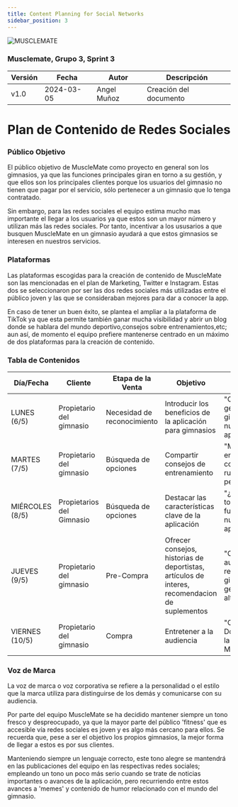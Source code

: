 ```yaml
---
title: Content Planning for Social Networks
sidebar_position: 3
---
```

![MUSCLEMATE](logo.png)

### Musclemate, Grupo 3, Sprint 3

| Versión | Fecha      | Autor         | Descripción            |
| ------- | ---------- | -----         | ---------------------- |
| v1.0    | 2024-03-05 | Angel Muñoz   | Creación del documento |

# Plan de Contenido de Redes Sociales

### Público Objetivo

El público objetivo de MuscleMate como proyecto en general son los gimnasios, ya que las funciones principales giran en torno a su gestión, y que ellos son los principales clientes porque los usuarios del gimnasio no tienen que pagar por el servicio, sólo pertenecer a un gimnasio que lo tenga contratado.

Sin embargo, para las redes sociales el equipo estima mucho mas importante el llegar a los usuarios ya que estos son un mayor número y utilizan más las redes sociales. Por tanto, incentivar a los ususarios a que busquen MuscleMate en un gimnasio ayudará a que estos gimnasios se interesen en nuestros servicios.

### Plataformas 

Las plataformas escogidas para la creación de contenido de MuscleMate son las mencionadas en el plan de Marketing, Twitter e Instagram. Estas dos se seleccionaron por ser las dos redes sociales más utilizadas entre el público joven y las que se consideraban mejores para dar a conocer la app.

En caso de tener un buen éxito, se plantea el ampliar a la plataforma de TikTok ya que esta permite también ganar mucha visibilidad y abrir un blog donde se hablara del mundo deportivo,consejos sobre entrenamientos,etc; aun así, de momento el equipo prefiere mantenerse centrado en un máximo de dos plataformas para la creación de contenido.

### Tabla de Contenidos

| Día/Fecha | Cliente | Etapa de la Venta |   Objetivo  |   Título   | Temas, Palabras Clave, Hashtags | Formato/Tipo | Responsable | Canales | Resultados |
| ----- | ----- | -----| ----- | ----- | ----- | -----| ----- | -----| ----- |
| LUNES (6/5) | Propietario del gimnasio | Necesidad de reconocimiento | Introducir los beneficios de la aplicación para gimnasios | "Optimiza la gestión de tu gimnasio con nuestra aplicación" | #GestiónDeGimnasios #Eficiencia #SoftwareGimnasio | Video explicativo | Ángel Muñoz | Twitter,Instagram | 1000 visualizaciones |
| MARTES (7/5) | Propietario del gimnasio | Búsqueda de opciones | Compartir consejos de entrenamiento | "Mejora tus entrenamientos con nuestras rutinas personalizadas" | #Entrenamiento #RutinasGimnasio #Salud | Infografía| Jorge | Instagram, Twitter| 2500 visualizaciones|
| MIÉRCOLES (8/5) | Propietarios del Gimnasio | Búsqueda de opciones | Destacar las características clave de la aplicación | "¿Conoces todas las funciones de nuestra aplicación?" | #GestiónDeGimnasios #Funcionalidades #Eficiencia | Publicación de texto/Video | Jorge | Instagram, Twitter, TikTok| 2500 visualizaciones |
| JUEVES (9/5) | Propietario del gimnasio | Pre-Compra | Ofrecer consejos, historias de deportistas, artículos de interes, recomendacion de suplementos |"Como aumentar la rentabilidad de gimnasios y generar mas altas"| #RutinaPecho #EquipamientoCasero #Disciplina | Entrada de Blog | Ángel Muñoz | Blog web | 3000 visualizaciones |
| VIERNES (10/5) | Propietario del gimnasio | Compra | Entretener a la audiencia | "Office Tour: Donde se crea la magia de MuscleMate" | #Gimnasio #Humor #Fitness | Video Meme, Foto Edit | Jorge | Instagram, TikTok, Twitter | 4000 visualizaciones|

### Voz de Marca 

La voz de marca o voz corporativa se refiere a la personalidad o el estilo que la marca utiliza para distinguirse de los demás y comunicarse con su audiencia.

Por parte del equipo MuscleMate se ha decidido mantener siempre un tono fresco y despreocupado, ya que la mayor parte del público 'fitness' que es accesible vía redes sociales es joven y es algo más cercano para ellos. Se recuerda que, pese a ser el objetivo los propios gimnasios, la mejor forma de llegar a estos es por sus clientes.

Manteniendo siempre un lenguaje correcto, este tono alegre se mantendrá en las publicaciones del equipo en las respectivas redes sociales; empleando un tono un poco más serio cuando se trate de noticias importantes o avances de la aplicación, pero recurriendo entre estos avances a 'memes' y contenido de humor relacionado con el mundo del gimnasio.
